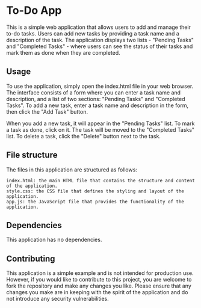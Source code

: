 # To-Do App

This is a simple web application that allows users to add and manage their to-do tasks. Users can add new tasks by providing a task name and a description of the task. The application displays two lists - "Pending Tasks" and "Completed Tasks" - where users can see the status of their tasks and mark them as done when they are completed.

## Usage
To use the application, simply open the index.html file in your web browser. The interface consists of a form where you can enter a task name and description, and a list of two sections: "Pending Tasks" and "Completed Tasks". To add a new task, enter a task name and description in the form, then click the "Add Task" button.

When you add a new task, it will appear in the "Pending Tasks" list. To mark a task as done, click on it. The task will be moved to the "Completed Tasks" list. To delete a task, click the "Delete" button next to the task.

## File structure
The files in this application are structured as follows:

    index.html: the main HTML file that contains the structure and content of the application.
    style.css: the CSS file that defines the styling and layout of the application.
    app.js: the JavaScript file that provides the functionality of the application.

## Dependencies
This application has no dependencies.

## Contributing
This application is a simple example and is not intended for production use. However, if you would like to contribute to this project, you are welcome to fork the repository and make any changes you like. Please ensure that any changes you make are in keeping with the spirit of the application and do not introduce any security vulnerabilities.

